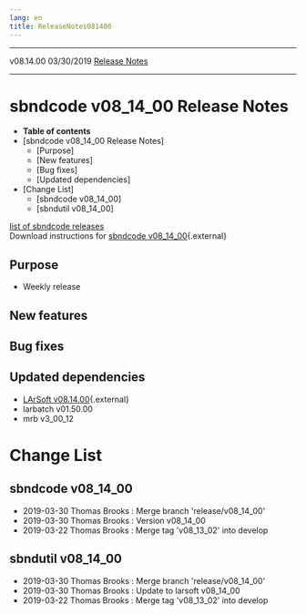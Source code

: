 ```yaml
---
lang: en
title: ReleaseNotes081400
---
```


  ----------- ------------ -- -- ------------------------------------------------------
  v08.14.00   03/30/2019         [Release Notes](ReleaseNotes081400.html)
  ----------- ------------ -- -- ------------------------------------------------------



sbndcode v08\_14\_00 Release Notes
======================================================================================

-   **Table of contents**
-   [sbndcode v08\_14\_00 Release
    Notes]
    -   [Purpose]
    -   [New features]
    -   [Bug fixes]
    -   [Updated dependencies]
-   [Change List]
    -   [sbndcode v08\_14\_00]
    -   [sbndutil v08\_14\_00]

[list of sbndcode
releases](List_of_SBND_code_releases.html)\
Download instructions for [sbndcode
v08\_14\_00](http://scisoft.fnal.gov/scisoft/bundles/sbnd/v08_14_00/sbndcode-v08_14_00.html){.external}



Purpose
----------------------------------

-   Weekly release



New features
--------------------------------------------



Bug fixes
--------------------------------------



Updated dependencies
------------------------------------------------------------

-   [LArSoft
    v08.14.00](https://cdcvs.fnal.gov/redmine/projects/larsoft/wiki/ReleaseNotes081400){.external}
-   larbatch v01.50.00
-   mrb v3\_00\_12



Change List
==========================================



sbndcode v08\_14\_00
----------------------------------------------------------

-   2019-03-30 Thomas Brooks : Merge branch \'release/v08\_14\_00\'
-   2019-03-30 Thomas Brooks : Version v08\_14\_00
-   2019-03-22 Thomas Brooks : Merge tag \'v08\_13\_02\' into develop



sbndutil v08\_14\_00
----------------------------------------------------------

-   2019-03-30 Thomas Brooks : Merge branch \'release/v08\_14\_00\'
-   2019-03-30 Thomas Brooks : Update to larsoft v08\_14\_00
-   2019-03-22 Thomas Brooks : Merge tag \'v08\_13\_02\' into develop
